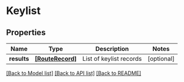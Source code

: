 # Keylist


## Properties
Name | Type | Description | Notes
------------ | ------------- | ------------- | -------------
**results** | [**[RouteRecord]**](RouteRecord.md) | List of keylist records | [optional] 

[[Back to Model list]](../README.md#documentation-for-models) [[Back to API list]](../README.md#documentation-for-api-endpoints) [[Back to README]](../README.md)


